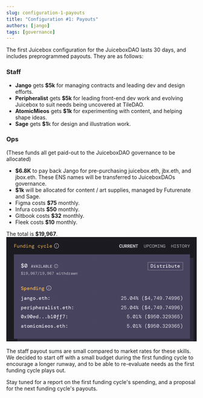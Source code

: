 ```yaml
---
slug: configuration-1-payouts
title: "Configuration #1: Payouts"
authors: [jango]
tags: [governance]
---
```


The first Juicebox configuration for the JuiceboxDAO lasts 30 days, and includes preprogrammed payouts. They are as follows: 

### Staff

- **Jango** gets **$5k** for managing contracts and leading dev and design efforts.
- **Peripheralist** gets **$5k** for leading front-end dev work and evolving Juicebox to suit needs being uncovered at TileDAO.
- **AtomicMieos** gets **$1k** for experimenting with content, and helping shape ideas.
- **Sage** gets **$1**k for design and illustration work.

### Ops 

(These funds all get paid-out to the JuiceboxDAO governance to be allocated)

- **$6.8K** to pay back Jango for pre-purchasing juicebox.eth, jbx.eth, and jbox.eth. These ENS names will be transferred to JuiceboxDAOs governance. 
- **$1k** will be allocated for content / art supplies, managed by Futurenate and Sage. 
- Figma costs **$75** monthly.
- Infura costs **$50** monthly.
- Gitbook costs **$32** monthly.
- Fleek costs **$10** monthly.

The total is **$19,967**.
![](image-7.png)

The staff payout sums are small compared to market rates for these skills. We decided to start off with a small budget during the first funding cycle to encourage a longer runway, and to be able to re-evaluate needs as the first funding cycle plays out. 

Stay tuned for a report on the first funding cycle's spending, and a proposal for the next funding cycle's payouts.
